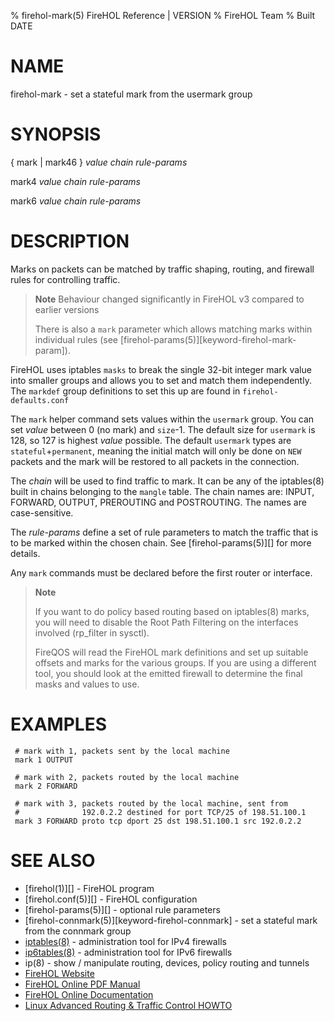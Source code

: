 % firehol-mark(5) FireHOL Reference | VERSION
% FireHOL Team
% Built DATE

# NAME

firehol-mark - set a stateful mark from the usermark group

# SYNOPSIS

{ mark | mark46 } *value* *chain* *rule-params*

mark4 *value* *chain* *rule-params*

mark6 *value* *chain* *rule-params*

<!--
contents-table:helper:mark:keyword-firehol-mark-helper:Y:-:Set a stateful mark from the `usermark` group.
extra-manpage: firehol-mark46.5
extra-manpage: firehol-mark4.5
extra-manpage: firehol-mark6.5
  -->

# DESCRIPTION

Marks on packets can be matched by traffic shaping, routing, and
firewall rules for controlling traffic.

> **Note**
> Behaviour changed significantly in FireHOL v3 compared to earlier versions
>
> There is also a `mark` parameter which allows matching marks within
> individual rules (see [firehol-params(5)][keyword-firehol-mark-param]).

FireHOL uses iptables `masks` to break the single 32-bit integer mark
value into smaller groups and allows you to set and match them
independently. The `markdef` group definitions to set this up are
found in `firehol-defaults.conf`

The `mark` helper command sets values within the `usermark` group. You
can set *value* between 0 (no mark) and `size`-1. The default size for
`usermark` is 128, so 127 is highest *value* possible. The default
`usermark` types are `stateful`+`permanent`, meaning the initial
match will only be done on `NEW` packets and the mark will be restored
to all packets in the connection.

The *chain* will be used to find traffic to mark. It can be any of the
iptables(8) built in chains belonging to the `mangle` table. The chain
names are: INPUT, FORWARD, OUTPUT, PREROUTING and POSTROUTING. The names
are case-sensitive.

The *rule-params* define a set of rule parameters to match the traffic
that is to be marked within the chosen chain. See
[firehol-params(5)][] for more details.

Any `mark` commands must be declared before the first router or interface.

> **Note**
>
> If you want to do policy based routing based on iptables(8) marks, you
> will need to disable the Root Path Filtering on the interfaces
> involved (rp\_filter in sysctl).
>
> FireQOS will read the FireHOL mark definitions and set up suitable
> offsets and marks for the various groups. If you are using a different
> tool, you should look at the emitted firewall to determine the final
> masks and values to use.


# EXAMPLES

~~~~
 # mark with 1, packets sent by the local machine
 mark 1 OUTPUT

 # mark with 2, packets routed by the local machine
 mark 2 FORWARD

 # mark with 3, packets routed by the local machine, sent from
 #              192.0.2.2 destined for port TCP/25 of 198.51.100.1
 mark 3 FORWARD proto tcp dport 25 dst 198.51.100.1 src 192.0.2.2
~~~~

# SEE ALSO

* [firehol(1)][] - FireHOL program
* [firehol.conf(5)][] - FireHOL configuration
* [firehol-params(5)][] - optional rule parameters
* [firehol-connmark(5)][keyword-firehol-connmark] - set a stateful mark from the connmark group
* [iptables(8)](http://ipset.netfilter.org/iptables.man.html) - administration tool for IPv4 firewalls
* [ip6tables(8)](http://ipset.netfilter.org/ip6tables.man.html) - administration tool for IPv6 firewalls
* ip(8) - show / manipulate routing, devices, policy routing and tunnels
* [FireHOL Website](http://firehol.org/)
* [FireHOL Online PDF Manual](http://firehol.org/firehol-manual.pdf)
* [FireHOL Online Documentation](http://firehol.org/documentation/)
* [Linux Advanced Routing & Traffic Control HOWTO](http://lartc.org/howto/)
